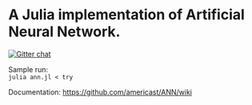 # A Julia implementation of Artificial Neural Network.

[![Gitter chat](https://badges.gitter.im/ANN-julia/Lobby.png)](https://gitter.im/ANN-julia/Lobby)

Sample run:  
`julia ann.jl < try`  
  
Documentation: https://github.com/americast/ANN/wiki
